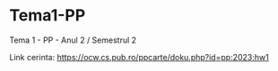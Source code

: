 # Tema1-PP
Tema 1 - PP - Anul 2 / Semestrul 2

Link cerinta: https://ocw.cs.pub.ro/ppcarte/doku.php?id=pp:2023:hw1
